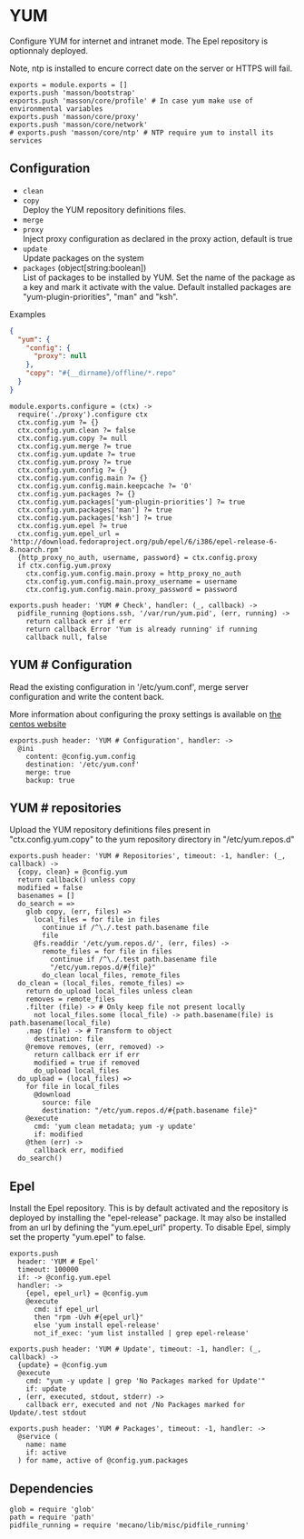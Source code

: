 
# YUM

Configure YUM for internet and intranet mode. The Epel repository is optionnaly
deployed.

Note, ntp is installed to encure correct date on the server or HTTPS will fail.

    exports = module.exports = []
    exports.push 'masson/bootstrap'
    exports.push 'masson/core/profile' # In case yum make use of environmental variables
    exports.push 'masson/core/proxy'
    exports.push 'masson/core/network'
    # exports.push 'masson/core/ntp' # NTP require yum to install its services

## Configuration

*   `clean`   
*   `copy`   
    Deploy the YUM repository definitions files.   
*   `merge`   
*   `proxy`   
    Inject proxy configuration as declared in the proxy 
    action, default is true   
*   `update`   
    Update packages on the system   
*   `packages` (object[string:boolean])   
    List of packages to be installed by YUM. Set the name of the package as a
    key and mark it activate with the value. Default installed packages are
    "yum-plugin-priorities", "man" and "ksh".   

Examples

```json
{
  "yum": {
    "config": {
      "proxy": null
    },
    "copy": "#{__dirname}/offline/*.repo"
  }
}
```

    module.exports.configure = (ctx) ->
      require('./proxy').configure ctx
      ctx.config.yum ?= {}
      ctx.config.yum.clean ?= false
      ctx.config.yum.copy ?= null
      ctx.config.yum.merge ?= true
      ctx.config.yum.update ?= true
      ctx.config.yum.proxy ?= true
      ctx.config.yum.config ?= {}
      ctx.config.yum.config.main ?= {}
      ctx.config.yum.config.main.keepcache ?= '0'
      ctx.config.yum.packages ?= {}
      ctx.config.yum.packages['yum-plugin-priorities'] ?= true
      ctx.config.yum.packages['man'] ?= true
      ctx.config.yum.packages['ksh'] ?= true
      ctx.config.yum.epel ?= true
      ctx.config.yum.epel_url = 'http://download.fedoraproject.org/pub/epel/6/i386/epel-release-6-8.noarch.rpm'
      {http_proxy_no_auth, username, password} = ctx.config.proxy
      if ctx.config.yum.proxy
        ctx.config.yum.config.main.proxy = http_proxy_no_auth
        ctx.config.yum.config.main.proxy_username = username
        ctx.config.yum.config.main.proxy_password = password

    exports.push header: 'YUM # Check', handler: (_, callback) ->
      pidfile_running @options.ssh, '/var/run/yum.pid', (err, running) ->
        return callback err if err
        return callback Error 'Yum is already running' if running
        callback null, false

## YUM # Configuration

Read the existing configuration in '/etc/yum.conf', 
merge server configuration and write the content back.

More information about configuring the proxy settings 
is available on [the centos website](http://www.centos.org/docs/5/html/yum/sn-yum-proxy-server.html)

    exports.push header: 'YUM # Configuration', handler: ->
      @ini
        content: @config.yum.config
        destination: '/etc/yum.conf'
        merge: true
        backup: true

## YUM # repositories

Upload the YUM repository definitions files present in 
"ctx.config.yum.copy" to the yum repository directory 
in "/etc/yum.repos.d"

    exports.push header: 'YUM # Repositories', timeout: -1, handler: (_, callback) ->
      {copy, clean} = @config.yum
      return callback() unless copy
      modified = false
      basenames = []
      do_search = =>
        glob copy, (err, files) =>
          local_files = for file in files
            continue if /^\./.test path.basename file
            file
          @fs.readdir '/etc/yum.repos.d/', (err, files) ->
            remote_files = for file in files
              continue if /^\./.test path.basename file
              "/etc/yum.repos.d/#{file}"
            do_clean local_files, remote_files
      do_clean = (local_files, remote_files) =>
        return do_upload local_files unless clean
        removes = remote_files
        .filter (file) -> # Only keep file not present locally
          not local_files.some (local_file) -> path.basename(file) is path.basename(local_file)
        .map (file) -> # Transform to object
          destination: file
        @remove removes, (err, removed) ->
          return callback err if err
          modified = true if removed
          do_upload local_files
      do_upload = (local_files) =>
        for file in local_files
          @download
            source: file
            destination: "/etc/yum.repos.d/#{path.basename file}"
        @execute
          cmd: 'yum clean metadata; yum -y update'
          if: modified
        @then (err) ->
          callback err, modified
      do_search()

## Epel

Install the Epel repository. This is by default activated and the repository is
deployed by installing the "epel-release" package. It may also be installed from
an url by defining the "yum.epel_url" property. To disable Epel, simply set the
property "yum.epel" to false.

    exports.push
      header: 'YUM # Epel'
      timeout: 100000
      if: -> @config.yum.epel
      handler: ->
        {epel, epel_url} = @config.yum
        @execute
          cmd: if epel_url
          then "rpm -Uvh #{epel_url}"
          else 'yum install epel-release' 
          not_if_exec: 'yum list installed | grep epel-release'

    exports.push header: 'YUM # Update', timeout: -1, handler: (_, callback) ->
      {update} = @config.yum
      @execute
        cmd: "yum -y update | grep 'No Packages marked for Update'"
        if: update
      , (err, executed, stdout, stderr) ->
        callback err, executed and not /No Packages marked for Update/.test stdout

    exports.push header: 'YUM # Packages', timeout: -1, handler: ->
      @service (
        name: name
        if: active
      ) for name, active of @config.yum.packages
      

## Dependencies

    glob = require 'glob'
    path = require 'path'
    pidfile_running = require 'mecano/lib/misc/pidfile_running'

